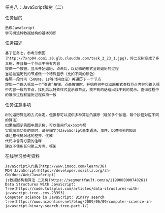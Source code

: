 任务八：JavaScript和树（二）

任务目的

    熟练JavaScript
    学习树这种数据结构的基本知识

任务描述

    基于任务七，参考示例图(http://7xrp04.com1.z0.glb.clouddn.com/task_2_23_1.jpg)，将二叉树变成了多叉树，并且每一个节点中带有内容
    提供一个按钮，显示开始遍历，点击后，以动画的形式呈现遍历的过程
    当前被遍历到的节点做一个特殊显示（比如不同的颜色）
    每隔一段时间（500ms，1s等时间自定）再遍历下一个节点
    增加一个输入框及一个“查询”按钮，点击按钮时，开始在树中以动画形式查找节点内容和输入框中内容一致的节点，找到后以特殊样式显示该节点，找不到的话给出找不到的提示。查询过程中的展示过程和遍历过程保持一致

任务注意事项

    树的遍历算法和方式自定，但推荐可以提供多种算法的展示（增加多个按钮，每个按钮对应不同的算法）
    如果按照示例图中展示树，可以使用flexbox布局
    实现简单功能的同时，请仔细学习JavaScript基本语法、事件、DOM相关的知识
    请注意代码风格的整齐、优雅
    代码中含有必要的注释
    建议不使用任何第三方库、框架

在线学习参考资料

    JavaScript入门篇(http://www.imooc.com/learn/36)
    MDN JavaScript(https://developer.mozilla.org/zh-CN/docs/Web/JavaScript)
    js数据结构和算法 二叉树(https://segmentfault.com/a/1190000000740261)
    Data Structures With JavaScript: Tree(https://code.tutsplus.com/articles/data-structures-with-javascript-tree--cms-23393)
    Computer science in JavaScript: Binary search tree(https://www.nczonline.net/blog/2009/06/09/computer-science-in-javascript-binary-search-tree-part-1/)
